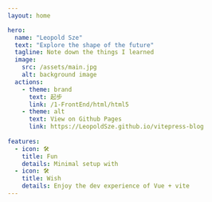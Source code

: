 ```yaml
---
layout: home

hero:
  name: "Leopold Sze"
  text: "Explore the shape of the future"
  tagline: Note down the things I learned
  image:
    src: /assets/main.jpg
    alt: background image
  actions:
    - theme: brand
      text: 起步
      link: /1-FrontEnd/html/html5
    - theme: alt
      text: View on Github Pages
      link: https://LeopoldSze.github.io/vitepress-blog
      
features:
  - icon: 🛠️
    title: Fun
    details: Minimal setup with 
  - icon: 🛠️
    title: Wish
    details: Enjoy the dev experience of Vue + vite
---
```

